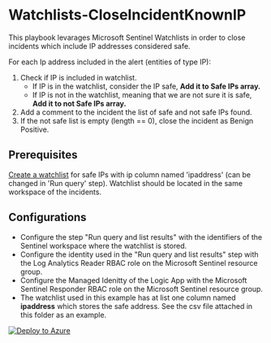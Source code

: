 # Watchlists-CloseIncidentKnownIP

This playbook levarages Microsoft Sentinel Watchlists in order to close incidents which include IP addresses considered safe.

For each Ip address included in the alert (entities of type IP):
1. Check if IP is included in watchlist.
    * If IP is in the watchlist, consider the IP safe, **Add it to Safe IPs array.**
    * If IP is not in the watchlist, meaning that we are not sure it is safe, **Add it to not Safe IPs array.**
2. Add a comment to the incident the list of safe and not safe IPs found.
3. If the not safe list is empty (length == 0), close the incident as Benign Positive.

## Prerequisites
<a href='https://docs.microsoft.com/azure/sentinel/watchlists?WT.mc_id=Portal-fx#create-a-new-watchlist'>Create a watchlist</a> for safe IPs with ip column named 'ipaddress' (can be changed in 'Run query' step). Watchlist should be located in the same workspace of the incidents.

## Configurations
* Configure the step "Run query and list results" with the identifiers of the Sentinel workspace where the watchlist is stored.
* Configure the identity used in the "Run query and list results" step with the Log Analytics Reader RBAC role on the Microsoft Sentinel resource group.
* Configure the Managed Idenitty of the Logic App with the Microsoft Sentinel Responder RBAC role on the Microsoft Sentinel resource group.
* The watchlist used in this example has at list one column named **ipaddress** which stores the safe address. See the csv file attached in this folder as an example.

[![Deploy to Azure](https://aka.ms/deploytoazurebutton)](https://portal.azure.com/#create/Microsoft.Template/uri/https%3A%2F%2Fraw.githubusercontent.com%2FAzure%2FAzure-Sentinel%2Fmaster%2FSolutions%2FWatchlists%20Utilities%2FPlaybooks%2FWatchlist-CloseIncidentKnownIPs%2Fazuredeploy.json)
